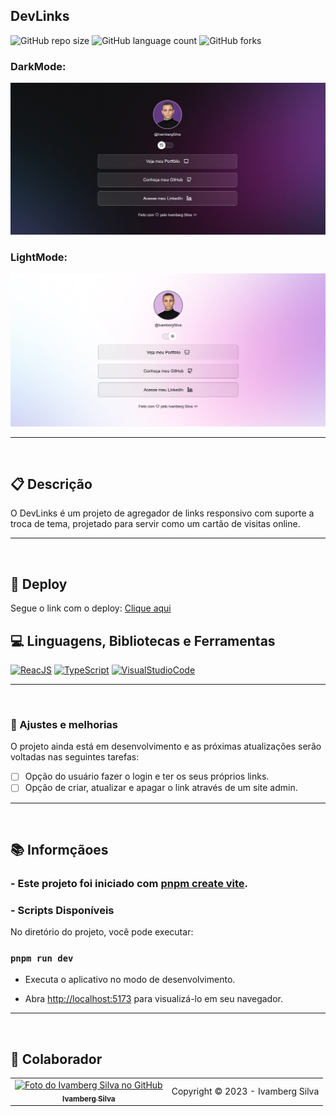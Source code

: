 ## DevLinks

![GitHub repo size](https://img.shields.io/github/repo-size/IvambergSilva/devLinks?style=for-the-badge)
![GitHub language count](https://img.shields.io/github/languages/count/IvambergSilva/devLinks?style=for-the-badge)
![GitHub forks](https://img.shields.io/github/forks/IvambergSilva/devLinks?style=for-the-badge)

### DarkMode:
<img src="/src/assets/images/devLinks-photoDark.jpg" alt="Exemplo de imagem no modo dark">

<br>

### LightMode:
<img src="/src/assets/images/devLinks-photoLight.jpg" alt="Exemplo de imagem no modo light">

<hr><br>

## 📋 Descrição
<p>O DevLinks é um projeto de agregador de links responsivo com suporte a troca de tema, projetado para servir como um cartão de visitas online.</p>

<hr><br>

## 🚀 Deploy

<p>Segue o link com o deploy: <a href="https://ivamberg_links.netlify.app/" target="_blank">Clique aqui</a></p>

## 💻 Linguagens, Bibliotecas e Ferramentas

[![ReacJS](https://img.shields.io/badge/React-61DAFB?style=for-the-badge&logo=react&logoColor=black)](https://pt-br.reactjs.org/)
[![TypeScript](https://img.shields.io/badge/TypeScript-007ACC?style=for-the-badge&logo=typescript&logoColor=white)](https://www.typescriptlang.org/)
[![VisualStudioCode](https://img.shields.io/badge/Visual_Studio_Code-007ACC?style=for-the-badge&logo=visualstudiocode&logoColor=white)](https://code.visualstudio.com/)

<hr><br>

### 🚧 Ajustes e melhorias 

O projeto ainda está em desenvolvimento e as próximas atualizações serão voltadas nas seguintes tarefas:

- [ ] Opção do usuário fazer o login e ter os seus próprios links.
- [ ] Opção de criar, atualizar e apagar o link através de um site admin.

<hr><br>

## 📚 Informçãoes

### - Este projeto foi iniciado com [pnpm create vite](hhttps://vitejs.dev/).

### - Scripts Disponíveis

No diretório do projeto, você pode executar:

### `pnpm run dev`

- Executa o aplicativo no modo de desenvolvimento. 

- Abra [http://localhost:5173](http://localhost:5173) para visualizá-lo em seu navegador.

<hr><br>

## 🤝 Colaborador

<table>
  <tr>
    <td align="center">
      <a href="#">
        <img src="https://avatars.githubusercontent.com/u/99219836" width="100px;" alt="Foto do Ivamberg Silva no GitHub"/><br>
        <sub>
          <b>Ivamberg Silva</b>
        </sub>
      </a>
    </td>
    <td>
      Copyright © 2023 - Ivamberg Silva
    </td>
  </tr>
</table>
